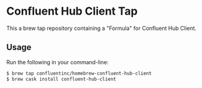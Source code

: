 # Confluent Hub Client Tap

This a brew tap repository containing a "Formula" for Confluent Hub Client.

## Usage

Run the following in your command-line:

```sh
$ brew tap confluentinc/homebrew-confluent-hub-client 
$ brew cask install confluent-hub-client
```
